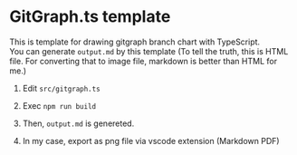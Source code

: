 # GitGraph.ts template

This is template for drawing gitgraph branch chart with TypeScript.  
You can generate `output.md` by this template (To tell the truth, this is HTML file. For converting that to image file, markdown is better than HTML for me.)

1. Edit `src/gitgraph.ts`

2. Exec `npm run build`

3. Then, `output.md` is genereted.

4. In my case, export as png file via vscode extension (Markdown PDF)
